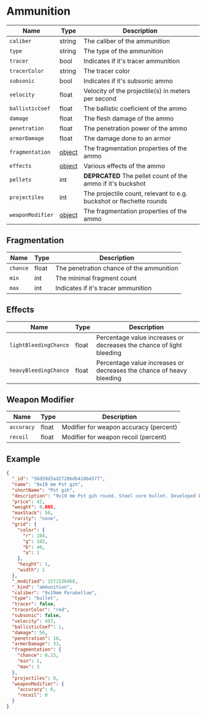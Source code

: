 # Ammunition

| Name  | Type   | Description          |
| ----- | ------ | -------------------- |
| `caliber` | string | The caliber of the ammunition |
| `type` | string | The type of the ammunition |
| `tracer` | bool | Indicates if it's tracer ammunition |
| `tracerColor` | string | The tracer color |
| `subsonic` | bool | Indicates if it's subsonic ammo |
| `velocity` | float | Velocity of the projectile(s) in meters per second |
| `ballisticCoef` | float | The ballistic coeficient of the ammo |
| `damage` | float | The flesh damage of the ammo |
| `penetration` | float | The penetration power of the ammo |
| `armorDamage` | float | The damage done to an armor |
| `fragmentation` | [object](#fragmentation) | The fragmentation properties of the ammo |
| `effects` | [object](#effects) | Various effects of the ammo |
| `pellets` | int | **DEPRCATED** The pellet count of the ammo if it's buckshot |
| `projectiles` | int | The projectile count, relevant to e.g. buckshot or flechette rounds |
| `weaponModifier` | [object](#weapon-modifier) | The fragmentation properties of the ammo |

## Fragmentation
| Name  | Type   | Description          |
| ----- | ------ | -------------------- |
| `chance` | float | The penetration chance of the ammunition |
| `min` | int | The minimal fragment count |
| `max` | int | Indicates if it's tracer ammunition |

## Effects
| Name  | Type   | Description          |
| ----- | ------ | -------------------- |
| `lightBleedingChance` | float | Percentage value increases or decreases the chance of light bleeding |
| `heavyBleedingChance` | float | Percentage value increases or decreases the chance of heavy bleeding |

## Weapon Modifier
| Name  | Type   | Description          |
| ----- | ------ | -------------------- |
| `accuracy` | float | Modifier for weapon accuracy (percent) |
| `recoil` | float | Modifier for weapon recoil (percent) |

## Example
```JSON
{
  "_id": "56d59d3ad2720bdb418b4577",
  "name": "9x19 mm Pst gzh",
  "shortName": "Pst gzh",
  "description": "9x19 mm Pst gzh round. Steel core bullet. Developed by TSNIITOCHMASH in the early 90s. Bullet weight — 5,4 g, muzzle velocity — 445—470 m/s. It outperforms the commercially available 9×19 mm Parabellum ordnance and corresponds to the more powerful 9×19 mm NATO army rounds (9×19 +P). The bullet hits through 4 mm plate of St.3 steel at distance of 55 m.",
  "price": 42,
  "weight": 0.005,
  "maxStack": 50,
  "rarity": "none",
  "grid": {
    "color": {
      "r": 104,
      "g": 102,
      "b": 40,
      "a": 1
    },
    "height": 1,
    "width": 1
  },
  "_modified": 1571536468,
  "_kind": "ammunition",
  "caliber": "9x19mm Parabellum",
  "type": "bullet",
  "tracer": false,
  "tracerColor": "red",
  "subsonic": false,
  "velocity": 457,
  "ballisticCoef": 1,
  "damage": 56,
  "penetration": 18,
  "armorDamage": 33,
  "fragmentation": {
    "chance": 0.15,
    "min": 1,
    "max": 3
  },
  "projectiles": 0,
  "weaponModifier": {
    "accuracy": 0,
    "recoil": 0
  }
}
```
